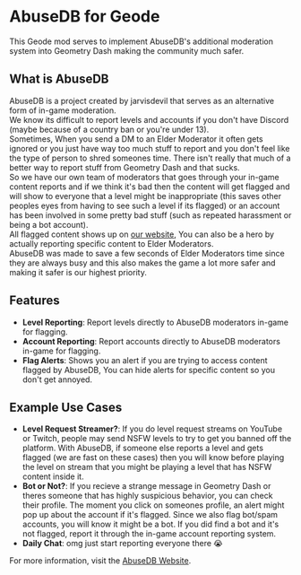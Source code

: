 # AbuseDB for Geode

This Geode mod serves to implement AbuseDB's additional moderation system into Geometry Dash making the community much safer.

## What is AbuseDB
AbuseDB is a project created by jarvisdevil that serves as an alternative form of in-game moderation.  
We know its difficult to report levels and accounts if you don't have Discord (maybe because of a country ban or you're under 13).  
Sometimes, When you send a DM to an Elder Moderator it often gets ignored or you just have way too much stuff to report and you don't feel like the type of person to shred someones time. There isn't really that much of a better way to report stuff from Geometry Dash and that sucks.  
So we have our own team of moderators that goes through your in-game content reports and if we think it's bad then the content will get flagged and will show to everyone that a level might be inappropriate (this saves other peoples eyes from having to see such a level if its flagged) or an account has been involved in some pretty bad stuff (such as repeated harassment or being a bot account).  
All flagged content shows up on [our website](https://jarvisdevil.com/abuse/flags.php), You can also be a hero by actually reporting specific content to Elder Moderators.  
AbuseDB was made to save a few seconds of Elder Moderators time since they are always busy and this also makes the game a lot more safer and making it safer is our highest priority.

## Features
- **Level Reporting**: Report levels directly to AbuseDB moderators in-game for flagging.
- **Account Reporting**: Report accounts directly to AbuseDB moderators in-game for flagging.
- **Flag Alerts**: Shows you an alert if you are trying to access content flagged by AbuseDB, You can hide alerts for specific content so you don't get annoyed.

## Example Use Cases
- **Level Request Streamer?**: If you do level request streams on YouTube or Twitch, people may send NSFW levels to try to get you banned off the platform. With AbuseDB, if someone else reports a level and gets flagged (we are fast on these cases) then you will know before playing the level on stream that you might be playing a level that has NSFW content inside it.
- **Bot or Not?**: If you recieve a strange message in Geometry Dash or theres someone that has highly suspicious behavior, you can check their profile. The moment you click on someones profile, an alert might pop up about the account if it's flagged. Since we also flag bot/spam accounts, you will know it might be a bot. If you did find a bot and it's not flagged, report it through the in-game account reporting system.
- **Daily Chat**: omg just start reporting everyone there :sob:

For more information, visit the [AbuseDB Website](https://jarvisdevil.com/abuse).